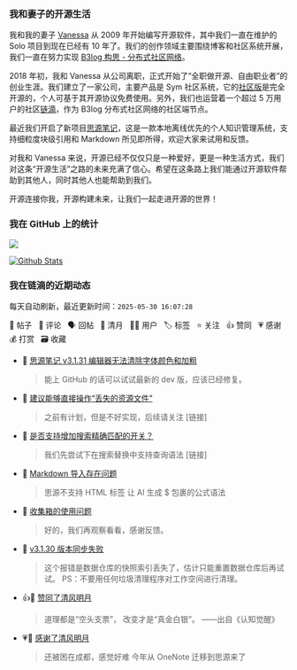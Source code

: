 ### 我和妻子的开源生活

我和我的妻子 [Vanessa](https://github.com/Vanessa219) 从 2009 年开始编写开源软件，其中我们一直在维护的 Solo 项目到现在已经有 10 年了。我们的创作领域主要围绕博客和社区系统开展，我们一直在努力实现 [B3log 构思 - 分布式社区网络](https://ld246.com/article/1546941897596)。

2018 年初，我和 Vanessa 从公司离职，正式开始了“全职做开源、自由职业者”的创业生涯。我们建立了一家公司，主要产品是 Sym 社区系统，它的[社区版](https://github.com/88250/symphony)是完全开源的，个人可基于其开源协议免费使用。另外，我们也运营着一个超过 5 万用户的社区[链滴](https://ld246.com)，作为 B3log 分布式社区网络的社区端节点。

最近我们开启了新项目[思源笔记](https://github.com/siyuan-note/siyuan)，这是一款本地离线优先的个人知识管理系统，支持细粒度块级引用和 Markdown 所见即所得，欢迎大家来试用和反馈。

对我和 Vanessa 来说，开源已经不仅仅只是一种爱好，更是一种生活方式，我们对这条“开源生活”之路的未来充满了信心。希望在这条路上我们能通过开源软件帮助到其他人，同时其他人也能帮助到我们。

开源连接你我，开源构建未来，让我们一起走进开源的世界！

### 我在 GitHub 上的统计

<a title="Hits" target="_blank" href="https://github.com/88250/88250"><img src="https://hits.b3log.org/88250/88250.svg"></a>

[![Github Stats](https://github-readme-stats.vercel.app/api?username=88250&theme=tokyonight&show_icons=true)](https://github.com/88250)

<!--events start -->

### 我在链滴的近期动态

每天自动刷新，最近更新时间：`2025-05-30 16:07:28`

📝 帖子 &nbsp; 💬 评论 &nbsp; 🗣 回帖 &nbsp; 🌙 清月 &nbsp; 👨‍💻 用户 &nbsp; 🏷️ 标签 &nbsp; ⭐️ 关注 &nbsp; 👍 赞同 &nbsp; 💗 感谢 &nbsp; 💰 打赏 &nbsp; 🗃 收藏

* 💬 [思源笔记 v3.1.31 编辑器无法清除字体颜色和加粗](https://ld246.com/article/1748394497182/comment/1748578539075#comments)

  > 能上 GitHub 的话可以试试最新的 dev 版，应该已经修复。
* 💬 [建议能够直接操作“丢失的资源文件”](https://ld246.com/article/1748573134736/comment/1748578405539#comments)

  > 之前有计划，但是不好实现，后续请关注 [链接]
* 💬 [是否支持增加搜索精确匹配的开关？](https://ld246.com/article/1748536484260/comment/1748576450947#comments)

  > 我们先尝试下在搜索替换中支持查询语法 [链接]
* 💬 [Markdown 导入存在问题](https://ld246.com/article/1748574758899/comment/1748574947013#comments)

  > 思源不支持 HTML 标签 让 AI 生成 $ 包裹的公式语法
* 💬 [收集箱的使用问题](https://ld246.com/article/1748400726134/comment/1748573502572#comments)

  > 好的，我们再观察看看，感谢反馈。
* 💬 [v3.1.30 版本同步失败](https://ld246.com/article/1748271383451/comment/1748536200897#comments)

  > 这个报错是数据仓库的快照索引丢失了，估计只能重置数据仓库后再试试。 PS：不要用任何垃圾清理程序对工作空间进行清理。
* 👍🌙 [赞同了清风明月](https://ld246.com/member/veryzhh/breezemoons/1748276745048)

  > 道理都是“空头支票”， 改变才是“真金白银”。 ——出自《认知觉醒》
* 💗🌙 [感谢了清风明月](https://ld246.com/member/An/breezemoons/1748510383074)

  > 还被困在成都，感觉好难 今年从 OneNote 迁移到思源来了


<!--events end -->
